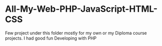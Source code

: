# All-My-Web-PHP-JavaScript-HTML-CSS
Few project under this folder mostly for my own or my Diploma course projects. I had good fun Developing with PHP
